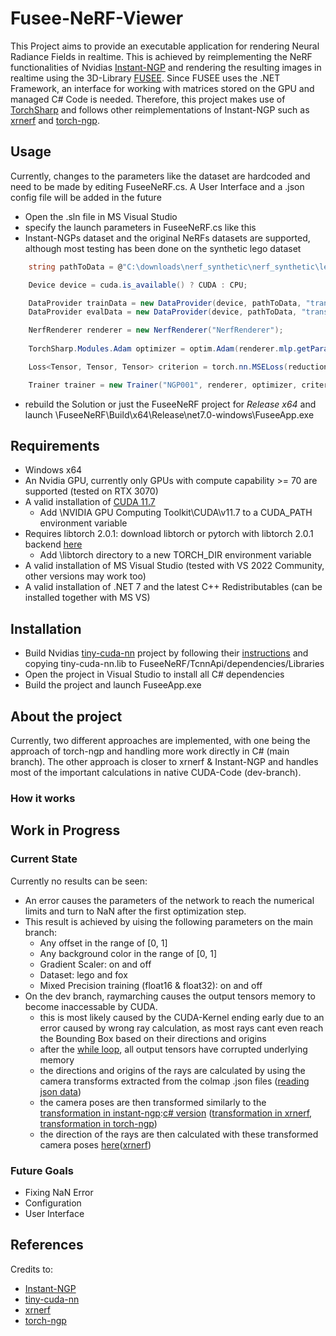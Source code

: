 # Fusee-NeRF-Viewer

This Project aims to provide an executable application for rendering Neural Radiance Fields in realtime. This is achieved by reimplementing the NeRF functionalities of Nvidias [Instant-NGP](https://github.com/NVlabs/instant-ngp) and rendering the resulting images in realtime using the 3D-Library [FUSEE](https://fusee3d.org/). Since FUSEE uses the .NET Framework, an interface for working with matrices stored on the GPU and managed C# Code is needed. Therefore, this project makes use of [TorchSharp](https://github.com/dotnet/TorchSharp) and follows other reimplementations of Instant-NGP such as [xrnerf](https://github.com/openxrlab/xrnerf) and [torch-ngp](https://github.com/ashawkey/torch-ngp).

## Usage

Currently, changes to the parameters like the dataset are hardcoded and need to be made by editing FuseeNeRF.cs. A User Interface and a .json config file will be added in the future

- Open the .sln file in MS Visual Studio
- specify the launch parameters in FuseeNeRF.cs like this
- Instant-NGPs dataset and the original NeRFs datasets are supported, although most testing has been done on the synthetic lego dataset

```csharp
    string pathToData = @"C:\downloads\nerf_synthetic\nerf_synthetic\lego";

    Device device = cuda.is_available() ? CUDA : CPU;

    DataProvider trainData = new DataProvider(device, pathToData, "transforms_train", "train", downScale: 2.0f, radiusScale: 1.0f, offset: new float[] { 0f, 0f, 0f }, bound: 1.0f, numRays: 2048, preload: false, datasetType: "synthetic");
    DataProvider evalData = new DataProvider(device, pathToData, "transforms_val", "val", downScale: 2.0f, radiusScale: 1.0f, offset: new float[] { 0f, 0f, 0f }, bound: 1.0f, numRays: 2048, preload: false, datasetType: "synthetic");

    NerfRenderer renderer = new NerfRenderer("NerfRenderer");
    
    TorchSharp.Modules.Adam optimizer = optim.Adam(renderer.mlp.getParams(), lr: 0.01, beta1: 0.9, beta2: 0.99, eps: 1e-15);

    Loss<Tensor, Tensor, Tensor> criterion = torch.nn.MSELoss(reduction: nn.Reduction.None);

    Trainer trainer = new Trainer("NGP001", renderer, optimizer, criterion, 1, subdirectoryName: "workspace_lego_synthetic");
```
- rebuild the Solution or just the FuseeNeRF project for *Release x64* and launch \FuseeNeRF\Build\x64\Release\net7.0-windows\FuseeApp.exe

## Requirements

- Windows x64
- An Nvidia GPU, currently only GPUs with compute capability >= 70 are supported (tested on RTX 3070)
- A valid installation of [CUDA 11.7](https://developer.nvidia.com/cuda-downloads)
    - Add \NVIDIA GPU Computing Toolkit\CUDA\v11.7 to a CUDA_PATH environment variable
- Requires libtorch 2.0.1: download libtorch or pytorch with libtorch 2.0.1 backend [here](https://pytorch.org/get-started/locally/)
    - Add \libtorch directory to a new TORCH_DIR environment variable
- A valid installation of MS Visual Studio (tested with VS 2022 Community, other versions may work too)
- A valid installation of .NET 7 and the latest C++ Redistributables (can be installed together with MS VS)

## Installation

- Build Nvidias [tiny-cuda-nn](https://github.com/NVlabs/tiny-cuda-nn) project by following their [instructions](https://github.com/NVlabs/tiny-cuda-nn#compilation-windows--linux) and copying tiny-cuda-nn.lib to FuseeNeRF/TcnnApi/dependencies/Libraries
- Open the project in Visual Studio to install all C# dependencies
- Build the project and launch FuseeApp.exe

## About the project

Currently, two different approaches are implemented, with one being the approach of torch-ngp and handling more work directly in C# (main branch). The other approach is closer to xrnerf & Instant-NGP and handles most of the important calculations in native CUDA-Code (dev-branch).

### How it works


## Work in Progress

### Current State

Currently no results can be seen:
- An error causes the parameters of the network to reach the numerical limits and turn to NaN after the first optimization step.
- This result is achieved by uising the following parameters on the main branch:
    - Any offset in the range of [0, 1]
    - Any background color in the range of [0, 1]
    - Gradient Scaler: on and off
    - Dataset: lego and fox
    - Mixed Precision training (float16 & float32): on and off
- On the dev branch, raymarching causes the output tensors memory to become inaccessable by CUDA.
    - this is most likely caused by the CUDA-Kernel ending early due to an error caused by wrong ray calculation, as most rays cant even reach the Bounding Box based on their directions and origins
    - after the [while loop](https://github.com/FabianKowatsch/FuseeNeRF/blob/dev/RaymarchApi/ray_sampler.cu#L60), all output tensors have corrupted underlying memory
    - the directions and origins of the rays are calculated by using the camera transforms extracted from the colmap .json files ([reading  json data](https://github.com/FabianKowatsch/FuseeNeRF/blob/dev/InstantNeRF/DataProvider.cs#L160))
    - the camera poses are then transformed similarly to the [transformation in instant-ngp](https://github.com/NVlabs/instant-ngp/blob/090aed613499ac2dbba3c2cede24befa248ece8a/include/neural-graphics-primitives/nerf_loader.h#L101):[c# version](https://github.com/FabianKowatsch/FuseeNeRF/blob/5a1eca87b29153474a8d295a6101a32eecd574c4/InstantNeRF/Utils.cs#L39C34-L39C34) ([transformation in xrnerf](https://github.com/openxrlab/xrnerf/blob/f8020561b91b27848bf893b34c69a3d17de151c5/xrnerf/datasets/utils/hashnerf.py), [transformation in torch-ngp](https://github.com/ashawkey/torch-ngp/blob/b6e080468925f0bb44827b4f8f0ed08291dcf8a9/nerf/provider.py#L19))
    - the direction of the rays are then calculated with these transformed camera poses [here](https://github.com/FabianKowatsch/FuseeNeRF/blob/5a1eca87b29153474a8d295a6101a32eecd574c4/InstantNeRF/Utils.cs#L39C34-L39C34)([xrnerf](https://github.com/openxrlab/xrnerf/blob/f8020561b91b27848bf893b34c69a3d17de151c5/xrnerf/datasets/load_data/get_rays.py#L72))

### Future Goals

- Fixing NaN Error
- Configuration
- User Interface

## References

Credits to:
- [Instant-NGP](https://github.com/NVlabs/instant-ngp)
- [tiny-cuda-nn](https://github.com/NVlabs/tiny-cuda-nn)
- [xrnerf](https://github.com/openxrlab/xrnerf)
- [torch-ngp](https://github.com/ashawkey/torch-ngp)
